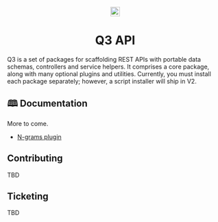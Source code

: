 <p align="center">
    <img alt="3merge" src="https://github.com/3merge/q3-client/blob/master/logo.png" width="22" />
</p>

<h1 align="center">
  Q3 API
</h1>

<p>Q3 is a set of packages for scaffolding REST APIs with portable data schemas, controllers and service helpers. It comprises a core package, along with many optional plugins and utilities. Currently, you must install each package separately; however, a script installer will ship in V2.</p>

<h2>🕮 Documentation</h2>
<p>More to come.</p>
<ul>
<li><a href="/packages/q3-plugin-ngrams">N-grams plugin</a></li>
</ul>

<h2>Contributing</h2>
<p>TBD</p>

<h2>Ticketing</h2>
<p>TBD</p>
